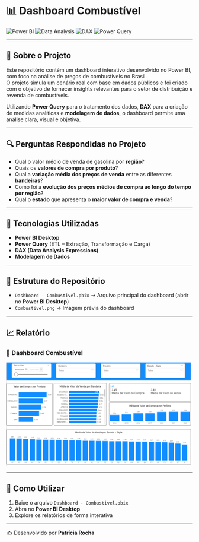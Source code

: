 # 📊 Dashboard Combustível

![Power BI](https://img.shields.io/badge/Power%20BI-F2C811?style=for-the-badge&logo=powerbi&logoColor=black)
![Data Analysis](https://img.shields.io/badge/Data%20Analysis-217346?style=for-the-badge&logo=microsoft-excel&logoColor=white)
![DAX](https://img.shields.io/badge/DAX-0078D4?style=for-the-badge&logo=microsoft&logoColor=white)
![Power Query](https://img.shields.io/badge/Power%20Query-00BFA5?style=for-the-badge&logo=microsoft&logoColor=white)

---

## 📌 Sobre o Projeto
Este repositório contém um dashboard interativo desenvolvido no Power BI, com foco na análise de preços de combustíveis no Brasil.  
O projeto simula um cenário real com base em dados públicos e foi criado com o objetivo de fornecer insights relevantes para o setor de distribuição e revenda de combustíveis.

Utilizando **Power Query** para o tratamento dos dados, **DAX** para a criação de medidas analíticas e **modelagem de dados**, o dashboard permite uma análise clara, visual e objetiva.

---
## 🔍 Perguntas Respondidas no Projeto  

- Qual o valor médio de venda de gasolina por **região**?  
- Quais os **valores de compra por produto**?  
- Qual a **variação média dos preços de venda** entre as diferentes **bandeiras**?  
- Como foi a **evolução dos preços médios de compra ao longo do tempo por região**?  
- Qual o **estado** que apresenta o **maior valor de compra e venda**?

---

## 🚀 Tecnologias Utilizadas
- **Power BI Desktop**  
- **Power Query** (ETL – Extração, Transformação e Carga)  
- **DAX (Data Analysis Expressions)**  
- **Modelagem de Dados**

---

## 📂 Estrutura do Repositório
- `Dashboard - Combustivel.pbix` → Arquivo principal do dashboard (abrir no **Power BI Desktop**)  
- `Combustivel.png` → Imagem prévia do dashboard  

---

## 📈 Relatório

### 🔹 Dashboard Combustível

![Dashboard Combustivel](./Combustivel.png)

---

## 🔎 Como Utilizar
1. Baixe o arquivo `Dashboard - Combustivel.pbix`  
2. Abra no **Power BI Desktop**  
3. Explore os relatórios de forma interativa  

---
✍️ Desenvolvido por **Patrícia Rocha**  


